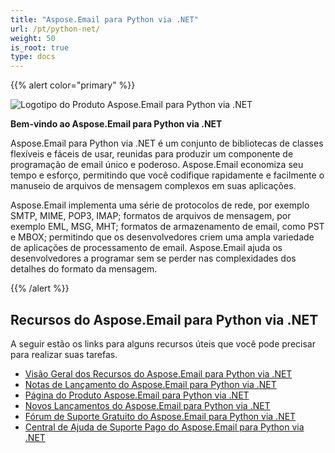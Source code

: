 ```yaml
---
title: "Aspose.Email para Python via .NET"
url: /pt/python-net/
weight: 50
is_root: true
type: docs
---
```



{{% alert color="primary" %}}

![Logotipo do Produto Aspose.Email para Python via .NET](home_1.png)

**Bem-vindo ao Aspose.Email para Python via .NET**

Aspose.Email para Python via .NET é um conjunto de bibliotecas de classes flexíveis e fáceis de usar, reunidas para produzir um componente de programação de email único e poderoso. Aspose.Email economiza seu tempo e esforço, permitindo que você codifique rapidamente e facilmente o manuseio de arquivos de mensagem complexos em suas aplicações.

Aspose.Email implementa uma série de protocolos de rede, por exemplo SMTP, MIME, POP3, IMAP; formatos de arquivos de mensagem, por exemplo EML, MSG, MHT; formatos de armazenamento de email, como PST e MBOX; permitindo que os desenvolvedores criem uma ampla variedade de aplicações de processamento de email. Aspose.Email ajuda os desenvolvedores a programar sem se perder nas complexidades dos detalhes do formato da mensagem.

{{% /alert %}}

## **Recursos do Aspose.Email para Python via .NET**

A seguir estão os links para alguns recursos úteis que você pode precisar para realizar suas tarefas.

- [Visão Geral dos Recursos do Aspose.Email para Python via .NET](/email/python-net/features-overview/)
- [Notas de Lançamento do Aspose.Email para Python via .NET](https://releases.aspose.com/email/pythonnet/release-notes/)
- [Página do Produto Aspose.Email para Python via .NET](https://products.aspose.com/email/pt/python-net/)
- [Novos Lançamentos do Aspose.Email para Python via .NET](https://releases.aspose.com/email/pythonnet/)
- [Fórum de Suporte Gratuito do Aspose.Email para Python via .NET](https://forum.aspose.com/)
- [Central de Ajuda de Suporte Pago do Aspose.Email para Python via .NET](https://helpdesk.aspose.com/)
